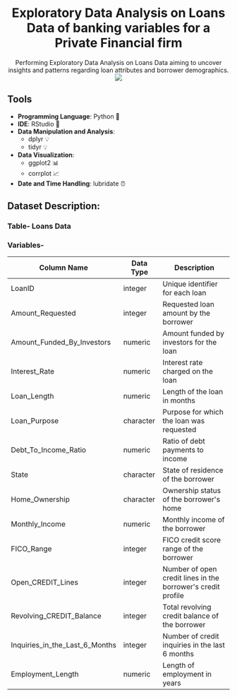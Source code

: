 <div align="center">
  <h1>Exploratory Data Analysis on Loans Data of banking variables for a Private Financial firm</h1>
</div>


<div align="center">
Performing Exploratory Data Analysis on Loans Data aiming to uncover insights and patterns regarding loan attributes and borrower demographics.
</div>



<div align="center">
  <img src="https://github.com/Ras-codes/Loans-Data-EDA-in-R/assets/164164852/63e4995d-4583-4438-958d-90c0b72e2f9f">
</div>


## Tools

- **Programming Language**: Python 🐍
- **IDE**: RStudio 📓
- **Data Manipulation and Analysis**:
  - dplyr 💡
  - tidyr 💡
- **Data Visualization**:
  - ggplot2 📊
  - corrplot 📈
- **Date and Time Handling**: lubridate ⏰



## Dataset Description: 

### Table- Loans Data


### Variables-

| Column Name                   | Data Type | Description                                             |
|-------------------------------|-----------|---------------------------------------------------------|
| LoanID                        | integer   | Unique identifier for each loan                         |
| Amount_Requested              | integer   | Requested loan amount by the borrower                   |
| Amount_Funded_By_Investors    | numeric   | Amount funded by investors for the loan                 |
| Interest_Rate                 | numeric   | Interest rate charged on the loan                       |
| Loan_Length                   | numeric   | Length of the loan in months                            |
| Loan_Purpose                  | character | Purpose for which the loan was requested                |
| Debt_To_Income_Ratio          | numeric   | Ratio of debt payments to income                        |
| State                         | character | State of residence of the borrower                      |
| Home_Ownership                | character | Ownership status of the borrower's home                 |
| Monthly_Income                | numeric   | Monthly income of the borrower                          |
| FICO_Range                    | integer   | FICO credit score range of the borrower                 |
| Open_CREDIT_Lines             | integer   | Number of open credit lines in the borrower's credit profile |
| Revolving_CREDIT_Balance      | integer   | Total revolving credit balance of the borrower          |
| Inquiries_in_the_Last_6_Months| integer   | Number of credit inquiries in the last 6 months         |
| Employment_Length             | numeric   | Length of employment in years                           |
